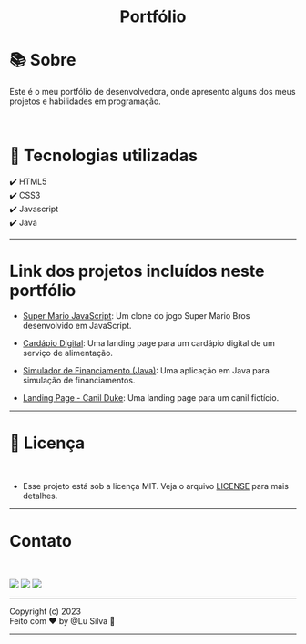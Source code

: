 <h1 align="center"><b>Portfólio  </b></h1>

<h1 >📚  Sobre</h1>
<p> Este é o meu portfólio de desenvolvedora, onde apresento alguns dos meus projetos e habilidades em programação.</p>
<br>

<h1 >🚀  Tecnologias utilizadas</h1>
✔️ HTML5 <br>
✔️ CSS3 <br>
✔️ Javascript <br>
✔️ Java
<br>

---

<h1 > Link dos projetos incluídos neste portfólio </h1>

- [Super Mario JavaScript](https://lusilva710.github.io/SuperMario_JavaScript/): Um clone do jogo Super Mario Bros desenvolvido em JavaScript.

- [Cardápio Digital](https://lusilva710.github.io/LandingPage_FoodService/): Uma landing page para um cardápio digital de um serviço de alimentação.

- [Simulador de Financiamento (Java)](https://github.com/LuSilva710/Calculadora_Financiamento_Java): Uma aplicação em Java para simulação de financiamentos.

- [Landing Page - Canil Duke](https://lusilva710.github.io/CanilDuke/): Uma landing page para um canil fictício.

---

<h1> 📝 Licença </h1><br>

- Esse projeto está sob a licença MIT. Veja o arquivo [LICENSE](https://github.com/LuSilva710/LandingPage_FoodService/blob/main/LICENSE) para mais detalhes.

---
<h1> Contato </h1><br>
<p align="left">
  <a href="https://www.linkedin.com/in/ludmila-silva-s0097/" target="_blank"><img src="https://img.shields.io/badge/-LinkedIn-%230077B5?style=for-the-badge&logo=linkedin&logoColor=white"></a>
  <a href="mailto:lud.carina@gmail.com"><img src="https://img.shields.io/badge/Gmail-D14836?style=for-the-badge&logo=gmail&logoColor=white" target="_blank"></a>
  <a href="https://github.com/LuSilva710"><img src="https://img.shields.io/badge/GitHub-000000?style=for-the-badge&logo=github&logoColor=white target="_blank"></a>
</p>

---
Copyright (c) 2023 <br>
Feito com ♥ by @Lu Silva :wave:

---

